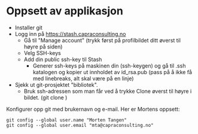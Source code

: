 # Oppsett av applikasjon

* Installer git
* Logg inn på https://stash.capraconsulting.no 
	* Gå til "Manage account" (trykk først på profilbildet ditt øverst til høyre på siden)
	* Velg SSH-keys
	* Add din public ssh-key til Stash
		* Generer ssh-keys på maskinen din (ssh-keygen) og gå til .ssh katalogen og kopier ut innholdet av id_rsa.pub (pass på å ikke få med linebreaks, alt skal være på en linje)
* Sjekk ut git-prosjektet "bibliotek".
	* Bruk ssh-adressen som man får ved å trykke Clone øverst til høyre i bildet. (git clone <ssh-adresse>)

Konfigurer opp git med brukernavn og e-mail. Her er Mortens oppsett:
```
git config --global user.name "Morten Tangen"
git config --global user.email "mta@capraconsulting.no"
```